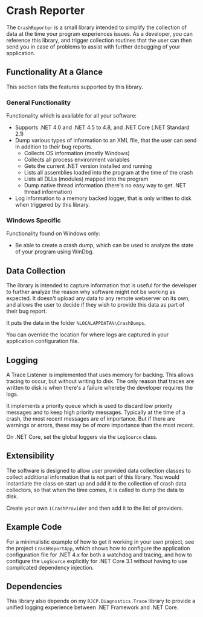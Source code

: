 # Crash Reporter

The `CrashReporter` is a small library intended to simplify the collection of
data at the time your program experiences issues. As a developer, you can
reference this library, and trigger collection routines that the user can then
send you in case of problems to assist with further debugging of your
application.

## Functionality At a Glance

This section lists the features supported by this library.

### General Functionality

Functionality which is available for all your software:

* Supports .NET 4.0 and .NET 4.5 to 4.8, and .NET Core (.NET Standard 2.1)
* Dump various types of information to an XML file, that the user can send in
  addition to their bug reports.
  * Collects OS information (mostly Windows)
  * Collects all process environment variables
  * Gets the current .NET version installed and running
  * Lists all assemblies loaded into the program at the time of the crash
  * Lists all DLLs (modules) mapped into the program
  * Dump native thread information (there's no easy way to get .NET thread
    information)
* Log information to a memory backed logger, that is only written to disk when
  triggered by this library.

### Windows Specific

Functionality found on Windows only:

* Be able to create a crash dump, which can be used to analyze the state of your
  program using WinDbg.

## Data Collection

The library is intended to capture information that is useful for the developer
to further analyze the reason why software might not be working as expected. It
doesn't upload any data to any remote webserver on its own, and allows the user
to decide if they wish to provide this data as part of their bug report.

It puts the data in the folder `%LOCALAPPDATA%\CrashDumps`.

You can override the location for where logs are captured in your application
configuration file.

## Logging

A Trace Listener is implemented that uses memory for backing. This allows
tracing to occur, but without writing to disk. The only reason that traces are
written to disk is when there's a failure whereby the developer requires the
logs.

It implements a priority queue which is used to discard low priority messages
and to keep high priority messages. Typically at the time of a crash, the most
recent messages are of importance. But if there are warnings or errors, these
may be of more importance than the most recent.

On .NET Core, set the global loggers via the `LogSource` class.

## Extensibility

The software is designed to allow user provided data collection classes to
collect additional information that is not part of this library. You would
instantiate the class on start up and add it to the collection of crash data
collectors, so that when the time comes, it is called to dump the data to disk.

Create your own `ICrashProvider` and then add it to the list of providers.

## Example Code

For a minimalistic example of how to get it working in your own project, see the
project `CrashReportApp`, which shows how to configure the application
configuration file for .NET 4.x for both a watchdog and tracing, and how to
configure the `LogSource` explicitly for .NET Core 3.1 without having to use
complicated dependency injection.

## Dependencies

This library also depends on my `RJCP.Diagnostics.Trace` library to provide a
unified logging experience between .NET Framework and .NET Core.